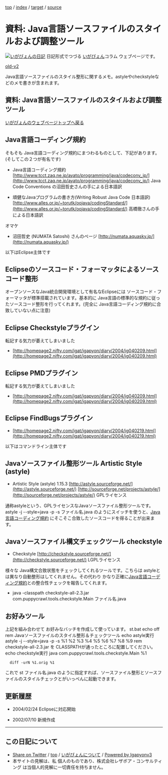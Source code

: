 [top](../index.html) / [index](index.html) / [target](https://www.igapyon.jp/igapyon/diary/memo/memojavastyle.html) / [source](https://github.com/igapyon/diary/blob/master/memo/memojavastyle.src.md) 

資料: Java言語ソースファイルのスタイルおよび調整ツール
=====================================================================================================
[![いがぴょんの日記](https://www.igapyon.jp/igapyon/diary/images/iga200306s.jpg "いがぴょん")](https://www.igapyon.jp/igapyon/diary/memo/memoigapyon.html) 日記形式でつづる [いがぴょん](https://www.igapyon.jp/igapyon/diary/memo/memoigapyon.html)コラム ウェブページです。

[old-v2](memojavastyle-orig.html)

Java言語ソースファイルのスタイル整形に関するメモ。astyleやcheckstyleなどのメモ書きが含まれます。

## 資料: Java言語ソースファイルのスタイルおよび調整ツール

[いがぴょんのウェブページトップへ戻る](../../index.html)

## Java言語コーディング規約

そもそも Java言語コーディング規約にまつわるものとして、下記があります。(そしてこの２つが有名です)

* Java言語コーディング規約
  [http://www.tcct.zaq.ne.jp/ayato/programming/java/codeconv_jp/](http://www.tcct.zaq.ne.jp/ayato/programming/java/codeconv_jp/)
  Java Code Conventions の沼田哲史さんの手による日本語訳
  
* 頑健なJavaプログラムの書き方(Writing Robust Java Code 日本語訳)
  [http://www.alles.or.jp/~torutk/oojava/codingStandard/](http://www.alles.or.jp/~torutk/oojava/codingStandard/)
  高橋徹さんの手による日本語訳

オマケ

* 沼田哲史 (NUMATA Satoshi) さんのページ
  [http://numata.aquasky.jp/](http://numata.aquasky.jp/)

以下はEclipse主体です

## Eclipseのソースコード・フォーマッタによるソースコード整形

オープンソースなJava統合開発環境として有名なEclipseには ソースコード・フォーマッタが標準搭載されています。基本的に Java言語の標準的な規約に従ったソースコード整形を行ってくれます。(完全に
Java言語コーディング規約に合致していない点に注意)

## Eclipse Checkstyleプラグイン

転記する気力が萎えてしまいました

* [http://homepage2.nifty.com/igat/igapyon/diary/2004/ig040209.html](http://homepage2.nifty.com/igat/igapyon/diary/2004/ig040209.html)

## Eclipse PMDプラグイン

転記する気力が萎えてしまいました

* [http://homepage2.nifty.com/igat/igapyon/diary/2004/ig040209.html](http://homepage2.nifty.com/igat/igapyon/diary/2004/ig040209.html)

## Eclipse FindBugsプラグイン

* [http://homepage2.nifty.com/igat/igapyon/diary/2004/ig040219.html](http://homepage2.nifty.com/igat/igapyon/diary/2004/ig040219.html)

以下はコマンドライン主体です

## Javaソースファイル整形ツール Artistic Style (astyle)

* Artistic Style (astyle) 1.15.3
  [http://astyle.sourceforge.net/](http://astyle.sourceforge.net/)
  [http://sourceforge.net/projects/astyle/](http://sourceforge.net/projects/astyle/)
  GPLライセンス

通称astyleという、GPLライセンスなJavaソースファイル整形ツールです。astyle -j --style=java -p -s ファイル名.java のようにスイッチを使うと、[Java言語コーディング規約](http://www.tcct.zaq.ne.jp/ayato/programming/java/codeconv_jp/) にそこそこ合致したソースコードを得ることが出来ます。

## Javaソースファイル構文チェックツール checkstyle

* Checkstyle
  [http://checkstyle.sourceforge.net/](http://checkstyle.sourceforge.net/)
  LGPLライセンス

様々な Java構文合致状態をチェックしてくれるツールです。こちらは astyleとは異なり自動整形はしてくれません。その代わり かなり正確に[Java言語コーディング規約](http://www.tcct.zaq.ne.jp/ayato/programming/java/codeconv_jp/)との整合性チェックを報告してくれます。

* java -classpath checkstyle-all-2.3.jar com.puppycrawl.tools.checkstyle.Main
  ファイル名.java

## お好みツール

上記を組み合わせて お好みなバッチを作成して使っています。
st.bat
echo off
rem Javaソースファイルのスタイル整形＆チェックツール
echo astyle実行
astyle -j --style=java -p -s %1 %2 %3 %4 %5 %6 %7 %8 %9
rem checkstyle-all-2.3.jar を CLASSPATHが通ったところに配置してください。
echo checkstyle実行
      java com.puppycrawl.tools.checkstyle.Main %1
      
      diff -urN %1.orig %1

これで st ファイル名.java のように指定すれば、ソースファイル整形とソースファイルのスタイルチェックとがいっぺんに起動できます。

## 更新履歴

* 2004/02/24 Eclipseに対応開始
  
* 2002/07/10 新規作成

----------------------------------------------------------------------------------------------------

## この日記について

* [Share on Twitter](https://twitter.com/intent/tweet?hashtags=igapyon%2Cdiary%2C%E3%81%84%E3%81%8C%E3%81%B4%E3%82%87%E3%82%93&text=%E8%B3%87%E6%96%99%3A+Java%E8%A8%80%E8%AA%9E%E3%82%BD%E3%83%BC%E3%82%B9%E3%83%95%E3%82%A1%E3%82%A4%E3%83%AB%E3%81%AE%E3%82%B9%E3%82%BF%E3%82%A4%E3%83%AB%E3%81%8A%E3%82%88%E3%81%B3%E8%AA%BF%E6%95%B4%E3%83%84%E3%83%BC%E3%83%AB&url=https%3A%2F%2Fwww.igapyon.jp%2Figapyon%2Fdiary%2Fmemo%2Fmemojavastyle.html) / [top](../index.html) / [いがぴょんについて](https://www.igapyon.jp/igapyon/diary/memo/memoigapyon.html) / [Powered by Igapyonv3](https://github.com/igapyon/igapyonv3)
* 本サイトの見解は、私 個人のものであり、株式会社レザボア・コンサルティング は当個人的見解に一切責任を持ちません。 

